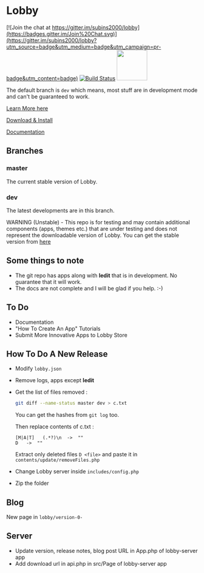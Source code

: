 Lobby
=====

[![Join the chat at https://gitter.im/subins2000/lobby](https://badges.gitter.im/Join%20Chat.svg)](https://gitter.im/subins2000/lobby?utm_source=badge&utm_medium=badge&utm_campaign=pr-badge&utm_content=badge)
[![Build Status](https://travis-ci.org/LobbyOS/lobby.svg?branch=dev)](https://travis-ci.org/LobbyOS/lobby)
[<img src="https://upload.wikimedia.org/wikipedia/commons/0/06/Facebook.svg" width="80">](https://www.facebook.com/groups/LobbyOS)

The default branch is `dev` which means, most stuff are in development mode and can't be guaranteed to work.

[Learn More here](https://lobby.subinsb.com)

[Download & Install](https://lobby.subinsb.com/download)

[Documentation](https://lobby.subinsb.com/docs)

## Branches

### master

The current stable version of Lobby.

### dev

The latest developments are in this branch.

WARNING (Unstable) - This repo is for testing and may contain additional components (apps, themes etc.) that are under testing and does not represent the downloadable version of Lobby. You can get the stable version from [here](http://lobby.subinsb.com/download)

## Some things to note

* The git repo has apps along with **ledit** that is in development. No guarantee that it will work.
* The docs are not complete and I will be glad if you help. :-)

## To Do

* Documentation
* "How To Create An App" Tutorials
* Submit More Innovative Apps to Lobby Store

## How To Do A New Release

* Modify `lobby.json`
* Remove logs, apps except **ledit**
* Get the list of files removed :
  ```bash
  git diff --name-status master dev > c.txt
  ```
  You can get the hashes from `git log` too.
  
  Then replace contents of c.txt :
  
  ```regex
  [M|A|T]	(.*?)\n  ->  ""
  D	  ->  ""
  ```
  
  Extract only deleted files `D <file>` and paste it in `contents/update/removeFiles.php`
* Change Lobby server inside `includes/config.php`
* Zip the folder

## Blog

New page in `lobby/version-0-`

## Server

* Update version, release notes, blog post URL in App.php of lobby-server app
* Add download url in api.php in src/Page of lobby-server app
